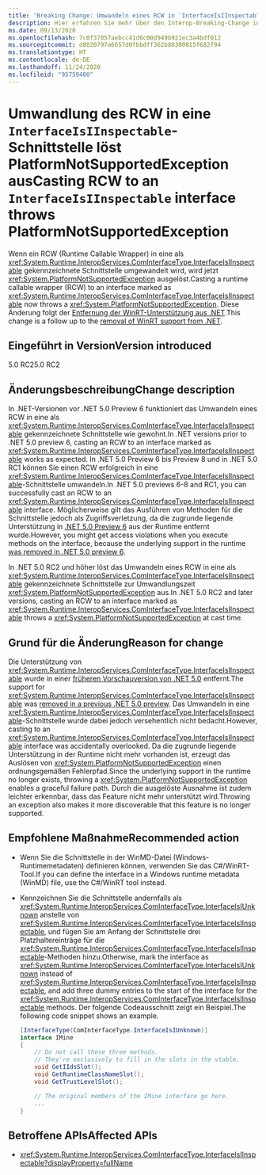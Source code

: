 ```yaml
---
title: 'Breaking Change: Umwandeln eines RCW in `InterfaceIsIInspectable` löst eine Ausnahme aus'
description: Hier erfahren Sie mehr über den Interop-Breaking-Change in .NET 5.0, durch den das Umwandeln eines RCW in eine `InterfaceIsIInspectable`-Schnittstelle die Ausnahme „PlatformNotSupportedException“ auslöst.
ms.date: 09/13/2020
ms.openlocfilehash: 7c0f37057aebcc41d0c00d949b921ec3a4bdf012
ms.sourcegitcommit: d8020797a6657d0fbbdff362b80300815f682f94
ms.translationtype: HT
ms.contentlocale: de-DE
ms.lasthandoff: 11/24/2020
ms.locfileid: "95759480"
---
```

# <a name="casting-rcw-to-an-interfaceisiinspectable-interface-throws-platformnotsupportedexception"></a><span data-ttu-id="86260-103">Umwandlung des RCW in eine `InterfaceIsIInspectable`-Schnittstelle löst PlatformNotSupportedException aus</span><span class="sxs-lookup"><span data-stu-id="86260-103">Casting RCW to an `InterfaceIsIInspectable` interface throws PlatformNotSupportedException</span></span>

<span data-ttu-id="86260-104">Wenn ein RCW (Runtime Callable Wrapper) in eine als <xref:System.Runtime.InteropServices.ComInterfaceType.InterfaceIsIInspectable> gekennzeichnete Schnittstelle umgewandelt wird, wird jetzt <xref:System.PlatformNotSupportedException> ausgelöst.</span><span class="sxs-lookup"><span data-stu-id="86260-104">Casting a runtime callable wrapper (RCW) to an interface marked as <xref:System.Runtime.InteropServices.ComInterfaceType.InterfaceIsIInspectable> now throws a <xref:System.PlatformNotSupportedException>.</span></span> <span data-ttu-id="86260-105">Diese Änderung folgt der [Entfernung der WinRT-Unterstützung aus .NET](built-in-support-for-winrt-removed.md).</span><span class="sxs-lookup"><span data-stu-id="86260-105">This change is a follow up to the [removal of WinRT support from .NET](built-in-support-for-winrt-removed.md).</span></span>

## <a name="version-introduced"></a><span data-ttu-id="86260-106">Eingeführt in Version</span><span class="sxs-lookup"><span data-stu-id="86260-106">Version introduced</span></span>

<span data-ttu-id="86260-107">5.0 RC2</span><span class="sxs-lookup"><span data-stu-id="86260-107">5.0 RC2</span></span>

## <a name="change-description"></a><span data-ttu-id="86260-108">Änderungsbeschreibung</span><span class="sxs-lookup"><span data-stu-id="86260-108">Change description</span></span>

<span data-ttu-id="86260-109">In .NET-Versionen vor .NET 5.0 Preview 6 funktioniert das Umwandeln eines RCW in eine als <xref:System.Runtime.InteropServices.ComInterfaceType.InterfaceIsIInspectable> gekennzeichnete Schnittstelle wie gewohnt.</span><span class="sxs-lookup"><span data-stu-id="86260-109">In .NET versions prior to .NET 5.0 preview 6, casting an RCW to an interface marked as <xref:System.Runtime.InteropServices.ComInterfaceType.InterfaceIsIInspectable> works as expected.</span></span> <span data-ttu-id="86260-110">In .NET 5.0 Preview 6 bis Preview 8 und in .NET 5.0 RC1 können Sie einen RCW erfolgreich in eine <xref:System.Runtime.InteropServices.ComInterfaceType.InterfaceIsIInspectable>-Schnittstelle umwandeln.</span><span class="sxs-lookup"><span data-stu-id="86260-110">In .NET 5.0 previews 6-8 and RC1, you can successfully cast an RCW to an <xref:System.Runtime.InteropServices.ComInterfaceType.InterfaceIsIInspectable> interface.</span></span> <span data-ttu-id="86260-111">Möglicherweise gilt das Ausführen von Methoden für die Schnittstelle jedoch als Zugriffsverletzung, da die zugrunde liegende Unterstützung in [.NET 5.0 Preview 6](built-in-support-for-winrt-removed.md) aus der Runtime entfernt wurde.</span><span class="sxs-lookup"><span data-stu-id="86260-111">However, you might get access violations when you execute methods on the interface, because the underlying support in the runtime [was removed in .NET 5.0 preview 6](built-in-support-for-winrt-removed.md).</span></span>

<span data-ttu-id="86260-112">In .NET 5.0 RC2 und höher löst das Umwandeln eines RCW in eine als <xref:System.Runtime.InteropServices.ComInterfaceType.InterfaceIsIInspectable> gekennzeichnete Schnittstelle zur Umwandlungszeit <xref:System.PlatformNotSupportedException> aus.</span><span class="sxs-lookup"><span data-stu-id="86260-112">In .NET 5.0 RC2 and later versions, casting an RCW to an interface marked as <xref:System.Runtime.InteropServices.ComInterfaceType.InterfaceIsIInspectable> throws a <xref:System.PlatformNotSupportedException> at cast time.</span></span>

## <a name="reason-for-change"></a><span data-ttu-id="86260-113">Grund für die Änderung</span><span class="sxs-lookup"><span data-stu-id="86260-113">Reason for change</span></span>

<span data-ttu-id="86260-114">Die Unterstützung von <xref:System.Runtime.InteropServices.ComInterfaceType.InterfaceIsIInspectable> wurde in einer [früheren Vorschauversion von .NET 5.0](built-in-support-for-winrt-removed.md) entfernt.</span><span class="sxs-lookup"><span data-stu-id="86260-114">The support for <xref:System.Runtime.InteropServices.ComInterfaceType.InterfaceIsIInspectable> was [removed in a previous .NET 5.0 preview](built-in-support-for-winrt-removed.md).</span></span> <span data-ttu-id="86260-115">Das Umwandeln in eine <xref:System.Runtime.InteropServices.ComInterfaceType.InterfaceIsIInspectable>-Schnittstelle wurde dabei jedoch versehentlich nicht bedacht.</span><span class="sxs-lookup"><span data-stu-id="86260-115">However, casting to an <xref:System.Runtime.InteropServices.ComInterfaceType.InterfaceIsIInspectable> interface was accidentally overlooked.</span></span> <span data-ttu-id="86260-116">Da die zugrunde liegende Unterstützung in der Runtime nicht mehr vorhanden ist, erzeugt das Auslösen von <xref:System.PlatformNotSupportedException> einen ordnungsgemäßen Fehlerpfad.</span><span class="sxs-lookup"><span data-stu-id="86260-116">Since the underlying support in the runtime no longer exists, throwing a <xref:System.PlatformNotSupportedException> enables a graceful failure path.</span></span> <span data-ttu-id="86260-117">Durch die ausgelöste Ausnahme ist zudem leichter erkennbar, dass das Feature nicht mehr unterstützt wird.</span><span class="sxs-lookup"><span data-stu-id="86260-117">Throwing an exception also makes it more discoverable that this feature is no longer supported.</span></span>

## <a name="recommended-action"></a><span data-ttu-id="86260-118">Empfohlene Maßnahme</span><span class="sxs-lookup"><span data-stu-id="86260-118">Recommended action</span></span>

- <span data-ttu-id="86260-119">Wenn Sie die Schnittstelle in der WinMD-Datei (Windows-Runtimemetadaten) definieren können, verwenden Sie das C#/WinRT-Tool.</span><span class="sxs-lookup"><span data-stu-id="86260-119">If you can define the interface in a Windows runtime metadata (WinMD) file, use the C#/WinRT tool instead.</span></span>

- <span data-ttu-id="86260-120">Kennzeichnen Sie die Schnittstelle andernfalls als <xref:System.Runtime.InteropServices.ComInterfaceType.InterfaceIsIUnknown> anstelle von <xref:System.Runtime.InteropServices.ComInterfaceType.InterfaceIsIInspectable>, und fügen Sie am Anfang der Schnittstelle drei Platzhaltereinträge für die <xref:System.Runtime.InteropServices.ComInterfaceType.InterfaceIsIInspectable>-Methoden hinzu.</span><span class="sxs-lookup"><span data-stu-id="86260-120">Otherwise, mark the interface as <xref:System.Runtime.InteropServices.ComInterfaceType.InterfaceIsIUnknown> instead of <xref:System.Runtime.InteropServices.ComInterfaceType.InterfaceIsIInspectable>, and add three dummy entries to the start of the interface for the <xref:System.Runtime.InteropServices.ComInterfaceType.InterfaceIsIInspectable> methods.</span></span> <span data-ttu-id="86260-121">Der folgende Codeausschnitt zeigt ein Beispiel.</span><span class="sxs-lookup"><span data-stu-id="86260-121">The following code snippet shows an example.</span></span>

  ```csharp
  [InterfaceType(ComInterfaceType.InterfaceIsIUnknown)]
  interface IMine
  {
      // Do not call these three methods.
      // They're exclusively to fill in the slots in the vtable.
      void GetIIdsSlot();
      void GetRuntimeClassNameSlot();
      void GetTrustLevelSlot();

      // The original members of the IMine interface go here.
      ...
  }
  ```

## <a name="affected-apis"></a><span data-ttu-id="86260-122">Betroffene APIs</span><span class="sxs-lookup"><span data-stu-id="86260-122">Affected APIs</span></span>

- <xref:System.Runtime.InteropServices.ComInterfaceType.InterfaceIsIInspectable?displayProperty=fullName>

<!--

### Affected APIs

- `F:System.Runtime.InteropServices.ComInterfaceType.InterfaceIsIInspectable`

### Category

Interop

-->

